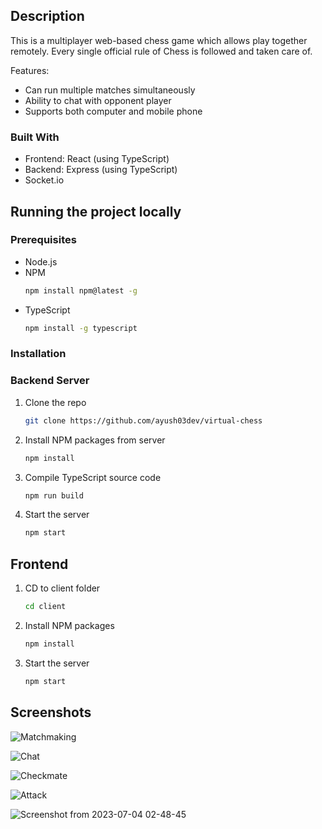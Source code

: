 ## Description
This is a multiplayer web-based chess game which allows play together remotely. Every single official rule of Chess is followed and taken care of.

Features:

- Can run multiple matches simultaneously
- Ability to chat with opponent player
- Supports both computer and mobile phone

### Built With
- Frontend: React (using TypeScript)
- Backend: Express (using TypeScript)
- Socket.io

## Running the project locally

### Prerequisites

- Node.js
- NPM
  ```sh
  npm install npm@latest -g
  ```
- TypeScript
  ```sh
  npm install -g typescript
  ```

### Installation
### Backend Server
1. Clone the repo
   ```sh
   git clone https://github.com/ayush03dev/virtual-chess
   ```
2. Install NPM packages from server
   ```sh
   npm install
   ```
3. Compile TypeScript source code
   ```sh 
   npm run build
   ```
4. Start the server
   ```sh 
   npm start
   ```

## Frontend
1. CD to client folder
   ```sh
   cd client
   ```
2. Install NPM packages
   ```sh
   npm install
   ```
3. Start the server
   ```sh 
   npm start
   ```
## Screenshots
![Matchmaking](https://github.com/ayush03dev/virtual-chess/assets/12969145/b4f9055d-acdf-462d-b166-b386d87188c3)

![Chat](https://github.com/ayush03dev/virtual-chess/assets/12969145/54378e40-9af9-4932-b0ea-ebbaac7d8665)

![Checkmate](https://github.com/ayush03dev/virtual-chess/assets/12969145/77893998-a3cf-4f59-932d-8fcf445ca606)

![Attack](https://github.com/ayush03dev/virtual-chess/assets/12969145/61f9e737-6056-42b2-afe7-67e8fc280f0a)

![Screenshot from 2023-07-04 02-48-45](https://github.com/ayush03dev/virtual-chess/assets/12969145/12affad1-ac80-4716-8ae3-4d4b1d07356e)


